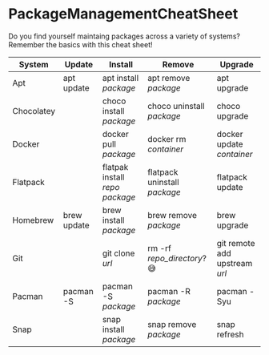 # PackageManagementCheatSheet
Do you find yourself maintaing packages across a variety of systems? Remember the basics with this cheat sheet!

 | System     	| Update      	| Install                         | Remove                        | Upgrade                     	|
|------------	|-------------	|----------------------------------	|------------------------------	|-----------------------------	|
| Apt        	| apt update  	| apt install *package*           	| apt remove *package*         	| apt upgrade                 	|
| Chocolatey 	|             	| choco install *package*        	  | choco uninstall *package*    	| choco upgrade               	|
| Docker     	|             	| docker pull *package*             | docker rm *container*        	| docker update *container*     |
| Flatpack   	|             	| flatpak install *repo* *package*  | flatpack uninstall *package* 	| flatpack update             	|
| Homebrew   	| brew update 	| brew install *package*            | brew remove *package*        	| brew upgrade                	|
| Git        	|             	| git clone *url*                   | rm -rf *repo_directory*? 😅   | git remote add upstream *url* |
| Pacman     	| pacman -S   	| pacman -S *package*            	  | pacman -R *package*          	| pacman -Syu                 	|
| Snap       	|             	| snap install *package*            | snap remove *package*        	| snap refresh                	|
